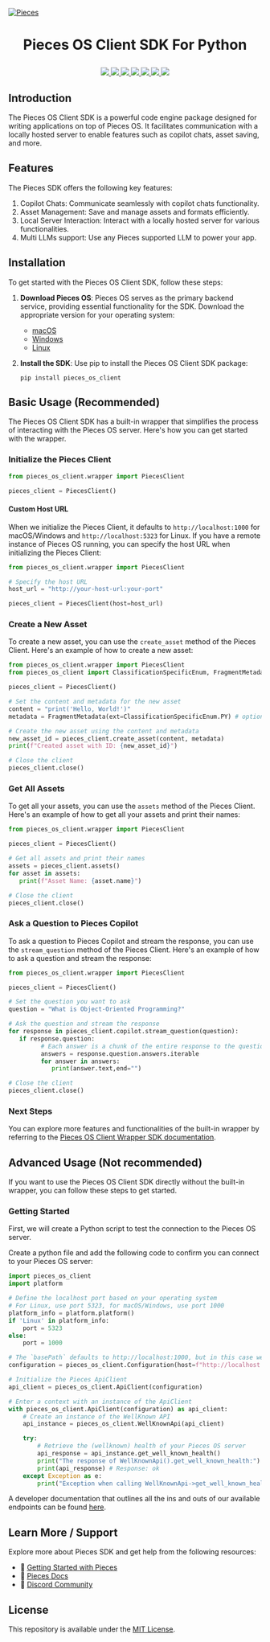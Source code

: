[![Pieces](https://raw.githubusercontent.com/pieces-app/pieces-os-client-sdk-for-csharp/main/assets/pieces-logo.png?token=GHSAT0AAAAAACTAEQJM63MDD3OICVSXMCLCZW2LDQQ)](https://pieces.app)

# <p align="center"> Pieces OS Client SDK For Python
   <p align="center">
      <a href="https://github.com/pieces-app/pieces-os-client-sdk-for-python/graphs/contributors" alt="GitHub contributors">
         <img src="https://img.shields.io/github/contributors/pieces-app/pieces-os-client-sdk-for-python.svg" />
      </a>
      <a href="https://github.com/pieces-app/pieces-os-client-sdk-for-python/issues" alt="GitHub issues by-label">
         <img src="https://img.shields.io/github/issues/pieces-app/pieces-os-client-sdk-for-python" />
      </a>
      <a href="https://discord.gg/getpieces" alt="Discord">
         <img src="https://img.shields.io/badge/Discord-@layer5.svg?color=7389D8&label&logo=discord&logoColor=ffffff" />
      </a>
      <a href="https://twitter.com/getpieces" alt="Twitter Follow">
         <img src="https://img.shields.io/twitter/follow/pieces.svg?label=Follow" />
      </a>
      <a href="https://github.com/pieces-app/pieces-os-client-sdk-for-python/blob/main/LICENSE" alt="License">
         <img src="https://img.shields.io/github/license/pieces-app/pieces-os-client-sdk-for-python.svg" />
      </a>
      <a href="https://pypi.org/project/pieces_os_client" >
         <img src="https://badge.fury.io/py/pieces-os-client.svg" />
      </a>
      <a href="https://pepy.tech/project/pieces_os_client" >
         <img src="https://static.pepy.tech/badge/pieces_os_client" />
      </a>
   </p>
</p>


## Introduction

The Pieces OS Client SDK is a powerful code engine package designed for writing applications on top of Pieces OS. It facilitates communication with a locally hosted server to enable features such as copilot chats, asset saving, and more.

## Features
The Pieces SDK offers the following key features:

1. Copilot Chats: Communicate seamlessly with copilot chats functionality.
2. Asset Management: Save and manage assets and formats efficiently.
3. Local Server Interaction: Interact with a locally hosted server for various functionalities.
4. Multi LLMs support: Use any Pieces supported LLM to power your app.

## Installation

To get started with the Pieces OS Client SDK, follow these steps:

1. **Download Pieces OS**: Pieces OS serves as the primary backend service, providing essential functionality for the SDK. Download the appropriate version for your operating system:
   - [macOS](https://docs.pieces.app/installation-getting-started/macos) 
   - [Windows](https://docs.pieces.app/installation-getting-started/windows) 
   - [Linux](https://docs.pieces.app/installation-getting-started/linux)

2. **Install the SDK**: Use pip to install the Pieces OS Client SDK package:
   ```shell
   pip install pieces_os_client
   ```

## Basic Usage (Recommended)

The Pieces OS Client SDK has a built-in wrapper that simplifies the process of interacting with the Pieces OS server. Here's how you can get started with the wrapper.

### Initialize the Pieces Client

```python
from pieces_os_client.wrapper import PiecesClient

pieces_client = PiecesClient()
```

#### Custom Host URL

When we initialize the Pieces Client, it defaults to `http://localhost:1000` for macOS/Windows and `http://localhost:5323` for Linux. If you have a remote instance of Pieces OS running, you can specify the host URL when initializing the Pieces Client:

```python
from pieces_os_client.wrapper import PiecesClient

# Specify the host URL
host_url = "http://your-host-url:your-port"

pieces_client = PiecesClient(host=host_url)
```

### Create a New Asset

To create a new asset, you can use the `create_asset` method of the Pieces Client. Here's an example of how to create a new asset:

```python
from pieces_os_client.wrapper import PiecesClient
from pieces_os_client import ClassificationSpecificEnum, FragmentMetadata

pieces_client = PiecesClient()

# Set the content and metadata for the new asset
content = "print('Hello, World!')"
metadata = FragmentMetadata(ext=ClassificationSpecificEnum.PY) # optional metadata

# Create the new asset using the content and metadata
new_asset_id = pieces_client.create_asset(content, metadata)
print(f"Created asset with ID: {new_asset_id}")

# Close the client
pieces_client.close()
```

### Get All Assets

To get all your assets, you can use the `assets` method of the Pieces Client. Here's an example of how to get all your assets and print their names:

```python
from pieces_os_client.wrapper import PiecesClient

pieces_client = PiecesClient()

# Get all assets and print their names
assets = pieces_client.assets()
for asset in assets:
   print(f"Asset Name: {asset.name}")

# Close the client
pieces_client.close()
```

### Ask a Question to Pieces Copilot

To ask a question to Pieces Copilot and stream the response, you can use the `stream_question` method of the Pieces Client. Here's an example of how to ask a question and stream the response:

```python
from pieces_os_client.wrapper import PiecesClient

pieces_client = PiecesClient()

# Set the question you want to ask
question = "What is Object-Oriented Programming?"

# Ask the question and stream the response
for response in pieces_client.copilot.stream_question(question):
   if response.question:
         # Each answer is a chunk of the entire response to the question
         answers = response.question.answers.iterable
         for answer in answers:
            print(answer.text,end="")

# Close the client
pieces_client.close()
```

### Next Steps

You can explore more features and functionalities of the built-in wrapper by referring to the [Pieces OS Client Wrapper SDK documentation](https://docs.pieces.app/build/sdks/python).

## Advanced Usage (Not recommended)

If you want to use the Pieces OS Client SDK directly without the built-in wrapper, you can follow these steps to get started.

### Getting Started

First, we will create a Python script to test the connection to the Pieces OS server.

Create a python file and add the following code to confirm you can connect to your Pieces OS server:

```python
import pieces_os_client
import platform

# Define the localhost port based on your operating system
# For Linux, use port 5323, for macOS/Windows, use port 1000
platform_info = platform.platform()
if 'Linux' in platform_info:
    port = 5323
else:
    port = 1000

# The `basePath` defaults to http://localhost:1000, but in this case we are checking the operating system to correctly set the port
configuration = pieces_os_client.Configuration(host=f"http://localhost:{port}")

# Initialize the Pieces ApiClient
api_client = pieces_os_client.ApiClient(configuration)

# Enter a context with an instance of the ApiClient
with pieces_os_client.ApiClient(configuration) as api_client:
    # Create an instance of the WellKnown API
    api_instance = pieces_os_client.WellKnownApi(api_client)

    try:
        # Retrieve the (wellknown) health of your Pieces OS server
        api_response = api_instance.get_well_known_health()
        print("The response of WellKnownApi().get_well_known_health:")
        print(api_response) # Response: ok
    except Exception as e:
        print("Exception when calling WellKnownApi->get_well_known_health: %s\n" % e)
```

A developer documentation that outlines all the ins and outs of our available endpoints can be found [here](https://docs.pieces.app/build/reference/python/).

## Learn More / Support
Explore more about Pieces SDK and get help from the following resources:

- 🚀 [Getting Started with Pieces](https://docs.pieces.app/installation-getting-started/what-am-i-installing)
- 📜 [Pieces Docs](https://docs.pieces.app/build)
- 💬 [Discord Community](https://discord.gg/getpieces)

## License

This repository is available under the [MIT License](./LICENSE).


